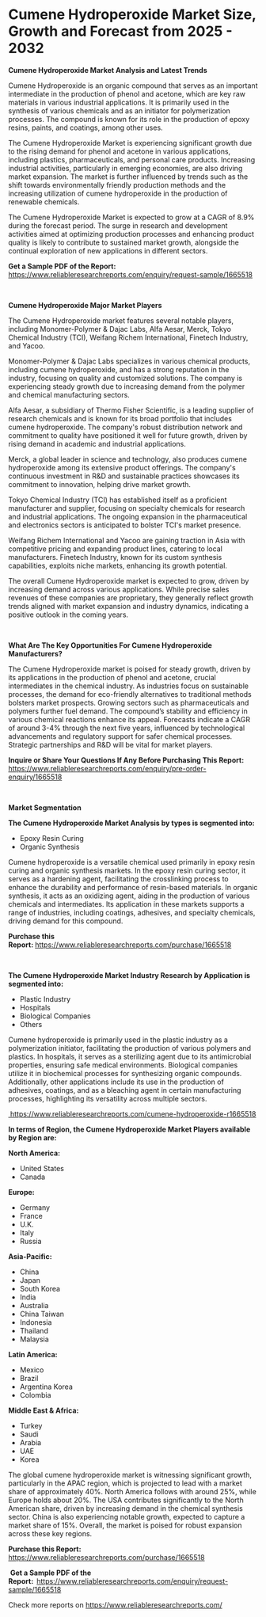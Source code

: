 <p><h1>Cumene Hydroperoxide Market Size, Growth and Forecast from 2025 - 2032</h1></p><p><strong>Cumene Hydroperoxide Market Analysis and Latest Trends</strong></p>
<p><p>Cumene Hydroperoxide is an organic compound that serves as an important intermediate in the production of phenol and acetone, which are key raw materials in various industrial applications. It is primarily used in the synthesis of various chemicals and as an initiator for polymerization processes. The compound is known for its role in the production of epoxy resins, paints, and coatings, among other uses.</p><p>The Cumene Hydroperoxide Market is experiencing significant growth due to the rising demand for phenol and acetone in various applications, including plastics, pharmaceuticals, and personal care products. Increasing industrial activities, particularly in emerging economies, are also driving market expansion. The market is further influenced by trends such as the shift towards environmentally friendly production methods and the increasing utilization of cumene hydroperoxide in the production of renewable chemicals.</p><p>The Cumene Hydroperoxide Market is expected to grow at a CAGR of 8.9% during the forecast period. The surge in research and development activities aimed at optimizing production processes and enhancing product quality is likely to contribute to sustained market growth, alongside the continual exploration of new applications in different sectors.</p></p>
<p><strong>Get a Sample PDF of the Report:&nbsp;</strong> <a href="https://www.reliableresearchreports.com/enquiry/request-sample/1665518?utm_campaign=1720&utm_medium=2&utm_source=Github&utm_content=ia&utm_term=31032025&utm_id=cumene-hydroperoxide">https://www.reliableresearchreports.com/enquiry/request-sample/1665518</a></p>
<p>&nbsp;</p>
<p><strong>Cumene Hydroperoxide Major Market Players</strong></p>
<p><p>The Cumene Hydroperoxide market features several notable players, including Monomer-Polymer & Dajac Labs, Alfa Aesar, Merck, Tokyo Chemical Industry (TCI), Weifang Richem International, Finetech Industry, and Yacoo. </p><p>Monomer-Polymer & Dajac Labs specializes in various chemical products, including cumene hydroperoxide, and has a strong reputation in the industry, focusing on quality and customized solutions. The company is experiencing steady growth due to increasing demand from the polymer and chemical manufacturing sectors.</p><p>Alfa Aesar, a subsidiary of Thermo Fisher Scientific, is a leading supplier of research chemicals and is known for its broad portfolio that includes cumene hydroperoxide. The company's robust distribution network and commitment to quality have positioned it well for future growth, driven by rising demand in academic and industrial applications.</p><p>Merck, a global leader in science and technology, also produces cumene hydroperoxide among its extensive product offerings. The company's continuous investment in R&D and sustainable practices showcases its commitment to innovation, helping drive market growth.</p><p>Tokyo Chemical Industry (TCI) has established itself as a proficient manufacturer and supplier, focusing on specialty chemicals for research and industrial applications. The ongoing expansion in the pharmaceutical and electronics sectors is anticipated to bolster TCI's market presence.</p><p>Weifang Richem International and Yacoo are gaining traction in Asia with competitive pricing and expanding product lines, catering to local manufacturers. Finetech Industry, known for its custom synthesis capabilities, exploits niche markets, enhancing its growth potential.</p><p>The overall Cumene Hydroperoxide market is expected to grow, driven by increasing demand across various applications. While precise sales revenues of these companies are proprietary, they generally reflect growth trends aligned with market expansion and industry dynamics, indicating a positive outlook in the coming years.</p></p>
<p>&nbsp;</p>
<p><strong>What Are The Key Opportunities For Cumene Hydroperoxide Manufacturers?</strong></p>
<p><p>The Cumene Hydroperoxide market is poised for steady growth, driven by its applications in the production of phenol and acetone, crucial intermediates in the chemical industry. As industries focus on sustainable processes, the demand for eco-friendly alternatives to traditional methods bolsters market prospects. Growing sectors such as pharmaceuticals and polymers further fuel demand. The compound’s stability and efficiency in various chemical reactions enhance its appeal. Forecasts indicate a CAGR of around 3-4% through the next five years, influenced by technological advancements and regulatory support for safer chemical processes. Strategic partnerships and R&D will be vital for market players.</p></p>
<p><strong>Inquire or Share Your Questions If Any Before Purchasing This Report:</strong> <a href="https://www.reliableresearchreports.com/enquiry/pre-order-enquiry/1665518?utm_campaign=1720&utm_medium=2&utm_source=Github&utm_content=ia&utm_term=31032025&utm_id=cumene-hydroperoxide">https://www.reliableresearchreports.com/enquiry/pre-order-enquiry/1665518</a></p>
<p>&nbsp;</p>
<p><strong>Market Segmentation</strong></p>
<p><strong>The Cumene Hydroperoxide Market Analysis by types is segmented into:</strong></p>
<p><ul><li>Epoxy Resin Curing</li><li>Organic Synthesis</li></ul></p>
<p><p>Cumene hydroperoxide is a versatile chemical used primarily in epoxy resin curing and organic synthesis markets. In the epoxy resin curing sector, it serves as a hardening agent, facilitating the crosslinking process to enhance the durability and performance of resin-based materials. In organic synthesis, it acts as an oxidizing agent, aiding in the production of various chemicals and intermediates. Its application in these markets supports a range of industries, including coatings, adhesives, and specialty chemicals, driving demand for this compound.</p></p>
<p><strong>Purchase this Report:&nbsp;</strong><a href="https://www.reliableresearchreports.com/purchase/1665518?utm_campaign=1720&utm_medium=2&utm_source=Github&utm_content=ia&utm_term=31032025&utm_id=cumene-hydroperoxide">https://www.reliableresearchreports.com/purchase/1665518</a></p>
<p>&nbsp;</p>
<p><strong>The Cumene Hydroperoxide Market Industry Research by Application is segmented into:</strong></p>
<p><ul><li>Plastic Industry</li><li>Hospitals</li><li>Biological Companies</li><li>Others</li></ul></p>
<p><p>Cumene hydroperoxide is primarily used in the plastic industry as a polymerization initiator, facilitating the production of various polymers and plastics. In hospitals, it serves as a sterilizing agent due to its antimicrobial properties, ensuring safe medical environments. Biological companies utilize it in biochemical processes for synthesizing organic compounds. Additionally, other applications include its use in the production of adhesives, coatings, and as a bleaching agent in certain manufacturing processes, highlighting its versatility across multiple sectors.</p></p>
<p><a href="https://www.reliableresearchreports.com/cumene-hydroperoxide-r1665518?utm_campaign=1720&utm_medium=2&utm_source=Github&utm_content=ia&utm_term=31032025&utm_id=cumene-hydroperoxide">&nbsp;https://www.reliableresearchreports.com/cumene-hydroperoxide-r1665518</a></p>
<p><strong>In terms of Region, the Cumene Hydroperoxide Market Players available by Region are:</strong></p>
<p>
    <p> <strong> North America: </strong>
        <ul>
            <li>United States</li>
            <li>Canada</li>
        </ul>
        </p> 
    <p> <strong> Europe: </strong>
        <ul>
            <li>Germany</li>
            <li>France</li>
            <li>U.K.</li>
            <li>Italy</li>
            <li>Russia</li>
        </ul>
        </p> 
    <p> <strong> Asia-Pacific: </strong>
        <ul>
            <li>China</li>
            <li>Japan</li>
            <li>South Korea</li>
            <li>India</li>
            <li>Australia</li>
            <li>China Taiwan</li>
            <li>Indonesia</li>
            <li>Thailand</li>
            <li>Malaysia</li>
        </ul>
        </p> 
    <p> <strong> Latin America: </strong>
        <ul>
            <li>Mexico</li>
            <li>Brazil</li>
            <li>Argentina Korea</li>
            <li>Colombia</li>
        </ul>
        </p> 
    <p> <strong> Middle East & Africa: </strong>
        <ul>
            <li>Turkey</li>
            <li>Saudi</li>
            <li>Arabia</li>
            <li>UAE</li>
            <li>Korea</li>
        </ul>
    </p>
    </p>
<p><p>The global cumene hydroperoxide market is witnessing significant growth, particularly in the APAC region, which is projected to lead with a market share of approximately 40%. North America follows with around 25%, while Europe holds about 20%. The USA contributes significantly to the North American share, driven by increasing demand in the chemical synthesis sector. China is also experiencing notable growth, expected to capture a market share of 15%. Overall, the market is poised for robust expansion across these key regions.</p></p>
<p><strong>Purchase this Report: </strong><a href="https://www.reliableresearchreports.com/purchase/1665518?utm_campaign=1720&utm_medium=2&utm_source=Github&utm_content=ia&utm_term=31032025&utm_id=cumene-hydroperoxide">https://www.reliableresearchreports.com/purchase/1665518</a></p>
<p>&nbsp;<strong>Get a Sample PDF of the Report:&nbsp;&nbsp;</strong><a href="https://www.reliableresearchreports.com/enquiry/request-sample/1665518?utm_campaign=1720&utm_medium=2&utm_source=Github&utm_content=ia&utm_term=31032025&utm_id=cumene-hydroperoxide">https://www.reliableresearchreports.com/enquiry/request-sample/1665518</a></p>
<p><strong></strong></p>
<p>Check more reports on <a href="https://www.reliableresearchreports.com/?utm_campaign=1720&utm_medium=2&utm_source=Github&utm_content=ia&utm_term=31032025&utm_id=cumene-hydroperoxide">https://www.reliableresearchreports.com/</a></p>